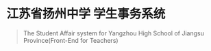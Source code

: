 # 江苏省扬州中学 学生事务系统  
> The Student Affair system for Yangzhou High School of Jiangsu Province(Front-End for Teachers)
